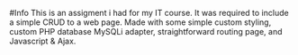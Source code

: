 #Info
This is an assigment i had for my IT course. It was required to include a simple CRUD to a web page.
Made with some simple custom styling, custom PHP database MySQLi adapter, straightforward routing page, and Javascript & Ajax.